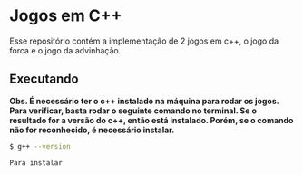 # Jogos em C++
Esse repositório contém a implementação de 2 jogos em c++, o jogo da forca e o jogo da advinhação.

## Executando
**Obs. É necessário ter o c++ instalado na máquina para rodar os jogos. Para verificar, basta rodar o seguinte comando no terminal. Se o resultado for a versão do c++, então está instalado. Porém, se o comando não for reconhecido, é necessário instalar.**

```bash
$ g++ --version

Para instalar